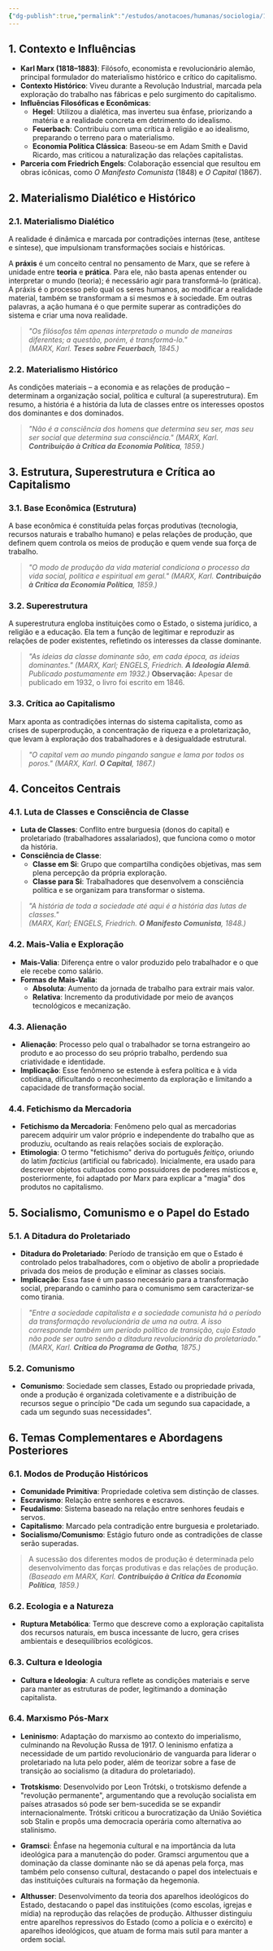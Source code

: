 ```yaml
---
{"dg-publish":true,"permalink":"/estudos/anotacoes/humanas/sociologia/1-teoria-da-sociologia/1-4-karl-marx/","updated":"2025-03-13T22:05:01.408-03:00"}
---
```


## 1. Contexto e Influências

- **Karl Marx (1818–1883)**:
    Filósofo, economista e revolucionário alemão, principal formulador do materialismo histórico e crítico do capitalismo.
- **Contexto Histórico**:
    Viveu durante a Revolução Industrial, marcada pela exploração do trabalho nas fábricas e pelo surgimento do capitalismo.
- **Influências Filosóficas e Econômicas**:
    - **Hegel**: Utilizou a dialética, mas inverteu sua ênfase, priorizando a matéria e a realidade concreta em detrimento do idealismo.
    - **Feuerbach**: Contribuiu com uma crítica à religião e ao idealismo, preparando o terreno para o materialismo.
    - **Economia Política Clássica**: Baseou-se em Adam Smith e David Ricardo, mas criticou a naturalização das relações capitalistas.
- **Parceria com Friedrich Engels**:
    Colaboração essencial que resultou em obras icônicas, como _O Manifesto Comunista_ (1848) e _O Capital_ (1867).

## 2. Materialismo Dialético e Histórico

### 2.1. Materialismo Dialético

A realidade é dinâmica e marcada por contradições internas (tese, antítese e síntese), que impulsionam transformações sociais e históricas.

A **práxis** é um conceito central no pensamento de Marx, que se refere à unidade entre **teoria** e **prática**. Para ele, não basta apenas entender ou interpretar o mundo (teoria); é necessário agir para transformá-lo (prática). A práxis é o processo pelo qual os seres humanos, ao modificar a realidade material, também se transformam a si mesmos e à sociedade. Em outras palavras, a ação humana é o que permite superar as contradições do sistema e criar uma nova realidade.

> _"Os filósofos têm apenas interpretado o mundo de maneiras diferentes; a questão, porém, é transformá-lo."_  
> _(MARX, Karl. **Teses sobre Feuerbach**, 1845.)_

### 2.2. Materialismo Histórico

As condições materiais – a economia e as relações de produção – determinam a organização social, política e cultural (a superestrutura). Em resumo, a história é a história da luta de classes entre os interesses opostos dos dominantes e dos dominados.

> _"Não é a consciência dos homens que determina seu ser, mas seu ser social que determina sua consciência."_
> _(MARX, Karl. **Contribuição à Crítica da Economia Política**, 1859.)_

## 3. Estrutura, Superestrutura e Crítica ao Capitalismo

### 3.1. Base Econômica (Estrutura)

A base econômica é constituída pelas forças produtivas (tecnologia, recursos naturais e trabalho humano) e pelas relações de produção, que definem quem controla os meios de produção e quem vende sua força de trabalho.

> _"O modo de produção da vida material condiciona o processo da vida social, política e espiritual em geral."_
> _(MARX, Karl. **Contribuição à Crítica da Economia Política**, 1859.)_

### 3.2. Superestrutura

A superestrutura engloba instituições como o Estado, o sistema jurídico, a religião e a educação. Ela tem a função de legitimar e reproduzir as relações de poder existentes, refletindo os interesses da classe dominante.

> _"As ideias da classe dominante são, em cada época, as ideias dominantes."_
> _(MARX, Karl; ENGELS, Friedrich. **A Ideologia Alemã**. Publicado postumamente em 1932.)_
> **Observação:** Apesar de publicado em 1932, o livro foi escrito em 1846.

### 3.3. Crítica ao Capitalismo

Marx aponta as contradições internas do sistema capitalista, como as crises de superprodução, a concentração de riqueza e a proletarização, que levam à exploração dos trabalhadores e à desigualdade estrutural.

> _"O capital vem ao mundo pingando sangue e lama por todos os poros."_
> _(MARX, Karl. **O Capital**, 1867.)_

## 4. Conceitos Centrais

### 4.1. Luta de Classes e Consciência de Classe

- **Luta de Classes**:
    Conflito entre burguesia (donos do capital) e proletariado (trabalhadores assalariados), que funciona como o motor da história.
- **Consciência de Classe**:
    - **Classe em Si**: Grupo que compartilha condições objetivas, mas sem plena percepção da própria exploração.
    - **Classe para Si**: Trabalhadores que desenvolvem a consciência política e se organizam para transformar o sistema.

> _"A história de toda a sociedade até aqui é a história das lutas de classes."_  
> _(MARX, Karl; ENGELS, Friedrich. **O Manifesto Comunista**, 1848.)_

### 4.2. Mais-Valia e Exploração

- **Mais-Valia**:
    Diferença entre o valor produzido pelo trabalhador e o que ele recebe como salário.
- **Formas de Mais-Valia**:
    - **Absoluta**: Aumento da jornada de trabalho para extrair mais valor.
    - **Relativa**: Incremento da produtividade por meio de avanços tecnológicos e mecanização.

### 4.3. Alienação

- **Alienação**:
    Processo pelo qual o trabalhador se torna estrangeiro ao produto e ao processo do seu próprio trabalho, perdendo sua criatividade e identidade.
- **Implicação**:
    Esse fenômeno se estende à esfera política e à vida cotidiana, dificultando o reconhecimento da exploração e limitando a capacidade de transformação social.

### 4.4. Fetichismo da Mercadoria

- **Fetichismo da Mercadoria**:
    Fenômeno pelo qual as mercadorias parecem adquirir um valor próprio e independente do trabalho que as produziu, ocultando as reais relações sociais de exploração.
- **Etimologia**:
    O termo "fetichismo" deriva do português _feitiço_, oriundo do latim _facticius_ (artificial ou fabricado). Inicialmente, era usado para descrever objetos cultuados como possuidores de poderes místicos e, posteriormente, foi adaptado por Marx para explicar a "magia" dos produtos no capitalismo.

## 5. Socialismo, Comunismo e o Papel do Estado

### 5.1. A Ditadura do Proletariado

- **Ditadura do Proletariado**:
    Período de transição em que o Estado é controlado pelos trabalhadores, com o objetivo de abolir a propriedade privada dos meios de produção e eliminar as classes sociais.
- **Implicação**:
    Essa fase é um passo necessário para a transformação social, preparando o caminho para o comunismo sem caracterizar-se como tirania.

> _"Entre a sociedade capitalista e a sociedade comunista há o período da transformação revolucionária de uma na outra. A isso corresponde também um período político de transição, cujo Estado não pode ser outro senão a ditadura revolucionária do proletariado."_  
> _(MARX, Karl. **Crítica do Programa de Gotha**, 1875.)_

### 5.2. Comunismo

- **Comunismo**:
    Sociedade sem classes, Estado ou propriedade privada, onde a produção é organizada coletivamente e a distribuição de recursos segue o princípio "De cada um segundo sua capacidade, a cada um segundo suas necessidades".

## 6. Temas Complementares e Abordagens Posteriores

### 6.1. Modos de Produção Históricos

- **Comunidade Primitiva**: Propriedade coletiva sem distinção de classes.
- **Escravismo**: Relação entre senhores e escravos.
- **Feudalismo**: Sistema baseado na relação entre senhores feudais e servos.
- **Capitalismo**: Marcado pela contradição entre burguesia e proletariado.
- **Socialismo/Comunismo**: Estágio futuro onde as contradições de classe serão superadas.

> A sucessão dos diferentes modos de produção é determinada pelo desenvolvimento das forças produtivas e das relações de produção.
> _(Baseado em MARX, Karl. **Contribuição à Crítica da Economia Política**, 1859.)_

### 6.2. Ecologia e a Natureza

- **Ruptura Metabólica**:
    Termo que descreve como a exploração capitalista dos recursos naturais, em busca incessante de lucro, gera crises ambientais e desequilíbrios ecológicos.

### 6.3. Cultura e Ideologia

- **Cultura e Ideologia**:
    A cultura reflete as condições materiais e serve para manter as estruturas de poder, legitimando a dominação capitalista.

### 6.4. Marxismo Pós-Marx

- **Leninismo**:
	Adaptação do marxismo ao contexto do imperialismo, culminando na Revolução Russa de 1917. O leninismo enfatiza a necessidade de um partido revolucionário de vanguarda para liderar o proletariado na luta pelo poder, além de teorizar sobre a fase de transição ao socialismo (a ditadura do proletariado).

- **Trotskismo**:
	Desenvolvido por Leon Trótski, o trotskismo defende a "revolução permanente", argumentando que a revolução socialista em países atrasados só pode ser bem-sucedida se se expandir internacionalmente. Trótski criticou a burocratização da União Soviética sob Stalin e propôs uma democracia operária como alternativa ao stalinismo.

- **Gramsci**:
	Ênfase na hegemonia cultural e na importância da luta ideológica para a manutenção do poder. Gramsci argumentou que a dominação da classe dominante não se dá apenas pela força, mas também pelo consenso cultural, destacando o papel dos intelectuais e das instituições culturais na formação da hegemonia.

- **Althusser**:
	Desenvolvimento da teoria dos aparelhos ideológicos do Estado, destacando o papel das instituições (como escolas, igrejas e mídia) na reprodução das relações de produção. Althusser distinguiu entre aparelhos repressivos do Estado (como a polícia e o exército) e aparelhos ideológicos, que atuam de forma mais sutil para manter a ordem social.
